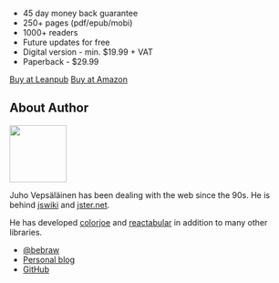 * 45 day money back guarantee
* 250+ pages (pdf/epub/mobi)
* 1000+ readers
* Future updates for free
* Digital version - min. $19.99 + VAT
* Paperback - $29.99

<p>
<a class='btn btn--normal' href='https://leanpub.com/survivejs_webpack_react'>Buy at Leanpub</a>
<a class='btn btn--normal' href='http://www.amazon.com/SurviveJS-Webpack-React-apprentice-master/dp/152391050X/'>Buy at Amazon</a>
</p>

## About Author

<img src='https://www.gravatar.com/avatar/b26ec3c2769168c2cbc64cc3df9cdd9c?s=100" alt="Juho Vepsäläinen' class='author-photo' width='100' height='100' />

Juho Vepsäläinen has been dealing with the web since the 90s. He is behind [jswiki](https://github.com/bebraw/jswiki) and [jster.net](http://jster.net/).

He has developed [colorjoe](https://github.com/bebraw/colorjoe) and [reactabular](https://github.com/bebraw/reactabular) in addition to many other libraries.

* [@bebraw](https://twitter.com/bebraw)
* [Personal blog](http://nixtu.info)
* [GitHub](https://github.com/bebraw)
